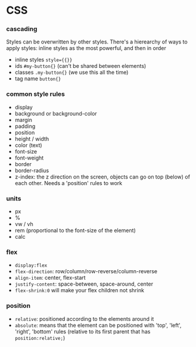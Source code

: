 # CSS

### cascading

Styles can be overwritten by other styles.
There's a hierearchy of ways to apply styles: inline styles as the most powerful, and then in order

- inline styles `style={{}}`
- ids `#my-button{}` (can't be shared between elements)
- classes `.my-button{}` (we use this all the time)
- tag name `button{}`


### common style rules

- display
- background or background-color
- margin
- padding
- position
- height / width
- color (text)
- font-size
- font-weight
- border
- border-radius
- z-index: the z direction on the screen, objects can go on top (below) of each other.
           Needs a 'position' rules to work


### units

- px
- %
- vw / vh
- rem (proportional to the font-size of the <html> element)
- calc


### flex

- `display:flex`
- `flex-direction`: row/column/row-reverse/column-reverse
- `align-item`: center, flex-start
- `justify-content`: space-between, space-around, center
- `flex-shrink:0` will make your flex children not shrink


### position

- `relative`: positioned according to the elements around it
- `absolute`: means that the element can be positioned with 'top', 'left', 'right', 'bottom' rules
              (relative to its first parent that has `position:relative;`)

